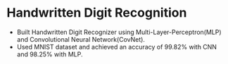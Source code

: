 # Handwritten Digit Recognition

* Built Handwritten Digit Recognizer using  Multi-Layer-Perceptron(MLP) and Convolutional Neural Network(CovNet).
* Used MNIST dataset and achieved an accuracy of 99.82% with CNN and 98.25% with MLP.
